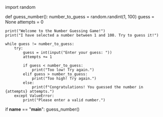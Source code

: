 import random

def guess_number():
    number_to_guess = random.randint(1, 100)
    guess = None
    attempts = 0

    print("Welcome to the Number Guessing Game!")
    print("I have selected a number between 1 and 100. Try to guess it!")

    while guess != number_to_guess:
        try:
            guess = int(input("Enter your guess: "))
            attempts += 1

            if guess < number_to_guess:
                print("Too low! Try again.")
            elif guess > number_to_guess:
                print("Too high! Try again.")
            else:
                print(f"Congratulations! You guessed the number in {attempts} attempts.")
        except ValueError:
            print("Please enter a valid number.")

if __name__ == "__main__":
    guess_number()
